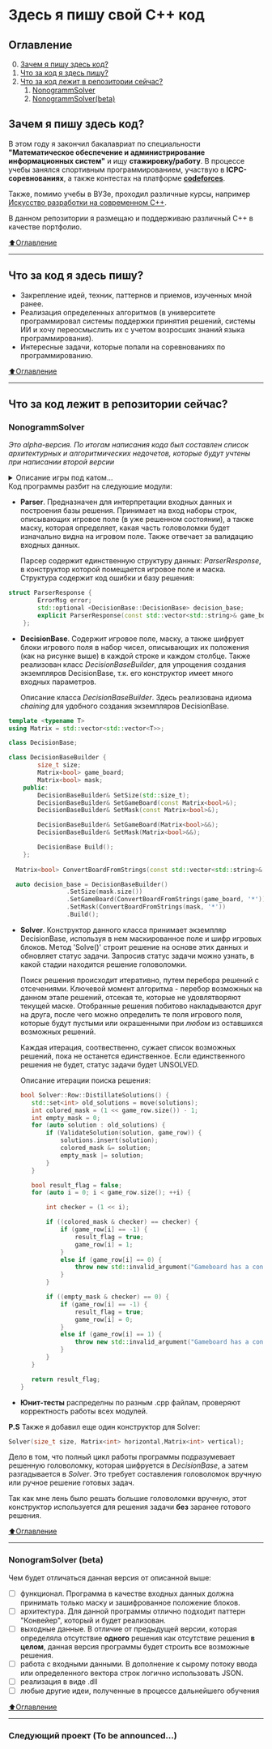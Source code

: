 # Здесь я пишу свой С++ код 

## Оглавление

0. [Зачем я пишу здесь код?](#Зачем-я-пишу-здесь-код)
1. [Что за код я здесь пишу?](#Что-за-код-я-здесь-пишу)
2. [Что за код лежит в репозитории сейчас?](#Что-за-код-лежит-в-репозитории-сейчас)
    1. [NonogrammSolver](#NonogrammSolver)
    2. [NonogrammSolver(beta)](#NonogramSolver)

## Зачем я пишу здесь код?
В этом году я закончил бакалавриат по специальности **"Математическое обеспечение и администрирование информационных систем"** и ищу **стажировку/работу**.
В процессе учебы занялся спортивным программированием, участвую в **ICPC-соревнованиях**, а также контестах на платформе **[codeforces](https://codeforces.com/profile/WoodMachine)**.

Также, помимо учебы в ВУЗе, проходил различные курсы, например [Искусство разработки на современном С++](https://www.coursera.org/specializations/c-plus-plus-modern-development).

В данном репозитории я размещаю и поддерживаю различный С++ в качестве портфолио. 

[:arrow_up:Оглавление](#Оглавление)
____

## Что за код я здесь пишу?
- Закрепление идей, техник, паттернов и приемов, изученных мной ранее.
- Реализация определенных алгоритмов (в университете программировал системы поддержки принятия решений, системы ИИ и хочу переосмыслить их с учетом возросших знаний языка программирования).
- Интересные задачи, которые попали на соревнованиях по программированию.

[:arrow_up:Оглавление](#Оглавление)
____

## Что за код лежит в репозитории сейчас?
### NonogrammSolver 
*Это alpha-версия. По итогам написания кода был составлен список архитектурных и алгоритмических недочетов, которые будут учтены при написании второй версии*
<details>
<summary> Описание игры под катом... </summary>
<b>NonogrammSolver</b> - это программа для решения головоломки <b>nonogram</b> (https://en.wikipedia.org/wiki/Nonogram). Данная головоломка показалась мне довольно занимательной, 
и у меня довольно быстро родилась пара идей алгоритмов, решающих данную головоломку самостоятельно.

Если коротко, то игра заключается в построении "изображения" по информации о количестве последовательных блоков из закрашенных клеток на игровом поле:

![Alt-текст](https://lh3.googleusercontent.com/XzsNE2Ebu9emJmEd5vZ9JnOW10Dusa_3dWuT3bMDE8kasgnR-78M8lO8h87DzA6cTrvA=h500 "Нонограм")
</details>
Код программы разбит на следуюшие модули:

- **Parser**. Предназначен для интерпретации входных данных и построения базы решения. Принимает на вход наборы строк, описывающих игровое поле (в уже решенном состоянии), а также маску, 
которая определяет, какая часть головоломки будет изначально видна на игровом поле. Также отвечает за валидацию входных данных.

    Парсер содержит единственную структуру данных: *ParserResponse*, в конструктор которой помещается игровое поле и маска. Структура содержит код ошибки и базу решения:

```C++
struct ParserResponse {
		ErrorMsg error;
		std::optional <DecisionBase::DecisionBase> decision_base; 
		explicit ParserResponse(const std::vector<std::string>& game_board, const std::vector<std::string>& mask);
	};
```

- **DecisionBase**. Содержит игровое поле, маску, а также шифрует блоки игрового поля в набор чисел, описывающих их положения (как на рисунке выше) в каждой строке и каждом столбце.
Также реализован класс *DecisionBaseBuilder*, для упрощения создания экземпляров DecisionBase, т.к. его конструктор имеет много входных параметров.

    Описание класса *DecisionBaseBuilder*. Здесь реализована идиома *chaining* для удобного создания экземпляров DecisionBase.

```C++
template <typename T>
using Matrix = std::vector<std::vector<T>>;

class DecisionBase;

class DecisionBaseBuilder {
		size_t size;
		Matrix<bool> game_board;
		Matrix<bool> mask;
	public:
		DecisionBaseBuilder& SetSize(std::size_t);
		DecisionBaseBuilder& SetGameBoard(const Matrix<bool>&);
		DecisionBaseBuilder& SetMask(const Matrix<bool>&);

		DecisionBaseBuilder& SetGameBoard(Matrix<bool>&&);
		DecisionBaseBuilder& SetMask(Matrix<bool>&&);

		DecisionBase Build();
	};
  
  Matrix<bool> ConvertBoardFromStrings(const std::vector<std::string>& strings, char sym_true);

  auto decision_base = DecisionBaseBuilder()
				.SetSize(mask.size())
				.SetGameBoard(ConvertBoardFromStrings(game_board, '*'))
				.SetMask(ConvertBoardFromStrings(mask, '*'))
				.Build();
 ```
 
 - **Solver**. Конструктор данного класса принимает экземпляр DecisionBase, используя в нем маскированное поле и шифр игровых блоков. Метод 'Solve()' 
 строит решение на основе этих данных и обновляет статус задачи. Запросив статус задачи можно узнать, в какой стадии находится решение головоломки.
 
     Поиск решения происходит итеративно, путем перебора решений с отсечениями. Ключевой момент алгоритма - перебор возможных на данном этапе решений, отсекая те, которые не удовлятворяют текущей маске.
     Отобранные решения побитово накладываются друг на друга, после чего можно определить те поля игрового поля, которые будут пустыми или окрашенными при *любом* из оставшихся возможных решений.
 
     Каждая итерация, соотвественно, сужает список возможных решений, пока не останется единственное. Если единственного решения не будет, статус задачи будет UNSOLVED.
     
     Описание итерации поиска решения:
     
     ```C++
     bool Solver::Row::DistillateSolutions() {
		std::set<int> old_solutions = move(solutions);
		int colored_mask = (1 << game_row.size()) - 1;
		int empty_mask = 0;
		for (auto solution : old_solutions) {
			if (ValidateSolution(solution, game_row)) {
				solutions.insert(solution);
				colored_mask &= solution;
				empty_mask |= solution;
			}
		}

		bool result_flag = false;
		for (auto i = 0; i < game_row.size(); ++i) {

			int checker = (1 << i);

			if ((colored_mask & checker) == checker) {
				if (game_row[i] == -1) {
					result_flag = true;
					game_row[i] = 1;
				}
				else if (game_row[i] == 0) {
					throw new std::invalid_argument("Gameboard has a conflict");
				}
			}

			if ((empty_mask & checker) == 0) {
				if (game_row[i] == -1) {
					result_flag = true;
					game_row[i] = 0;
				}
				else if (game_row[i] == 1) {
					throw new std::invalid_argument("Gameboard has a conflict");
				}
			}
		}

		return result_flag;
	}
     ```
- **Юнит-тесты** распределны по разным .cpp файлам, проверяют корректность работы всех модулей.

**P.S** Также я добавил еще один конструктор для Solver:

```C++
Solver(size_t size, Matrix<int> horizontal,Matrix<int> vertical);
```

Дело в том, что полный цикл работы программы подразумевает решенную головоломку, которая шифруется в *DecisionBase*, а затем разгадывается в *Solver*. 
Это требует составления головоломок вручную или ручное решение готовых задач.

Так как мне лень было решать большие головоломки вручную, этот конструктор используется для решения задачи **без** заранее готового решения. 

[:arrow_up:Оглавление](#Оглавление)
____

### NonogramSolver (beta)

Чем будет отличаться данная версия от описанной выше:
- [ ] функционал. Программа в качестве входных данных должна принимать только маску и зашифрованное положение блоков.
- [ ] архитектура. Для данной программы отлично подходит паттерн "Конвейер", который и будет реализован.
- [ ] выходные данные. В отличие от предыдущей версии, которая определяла отсутствие **одного** решения как отсутствие решения **в целом**, данная версия программы будет строить
все возможные решения.
- [ ] работа с входными данными. В дополнение к сырому потоку ввода или определенного вектора строк логично использовать JSON.
- [ ] реализация в виде .dll
- [ ] любые другие идеи, полученные в процессе дальнейшего обучения

[:arrow_up:Оглавление](#Оглавление)
____

### Следующий проект (To be announced...)
